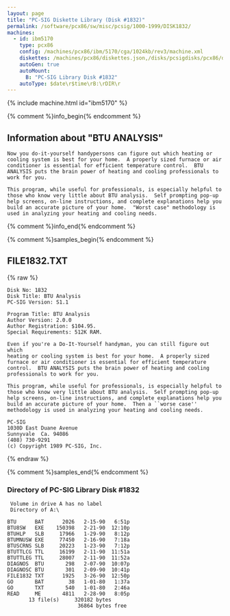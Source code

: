 ```yaml
---
layout: page
title: "PC-SIG Diskette Library (Disk #1832)"
permalink: /software/pcx86/sw/misc/pcsig/1000-1999/DISK1832/
machines:
  - id: ibm5170
    type: pcx86
    config: /machines/pcx86/ibm/5170/cga/1024kb/rev3/machine.xml
    diskettes: /machines/pcx86/diskettes.json,/disks/pcsigdisks/pcx86/diskettes.json
    autoGen: true
    autoMount:
      B: "PC-SIG Library Disk #1832"
    autoType: $date\r$time\rB:\rDIR\r
---
```


{% include machine.html id="ibm5170" %}

{% comment %}info_begin{% endcomment %}

## Information about "BTU ANALYSIS"

    Now you do-it-yourself handypersons can figure out which heating or
    cooling system is best for your home.  A properly sized furnace or air
    conditioner is essential for efficient temperature control.  BTU
    ANALYSIS puts the brain power of heating and cooling professionals to
    work for you.
    
    This program, while useful for professionals, is especially helpful to
    those who know very little about BTU analysis.  Self prompting pop-up
    help screens, on-line instructions, and complete explanations help you
    build an accurate picture of your home.  "Worst case" methodology is
    used in analyzing your heating and cooling needs.
{% comment %}info_end{% endcomment %}

{% comment %}samples_begin{% endcomment %}

## FILE1832.TXT

{% raw %}
```
Disk No: 1832                                                           
Disk Title: BTU Analysis                                                
PC-SIG Version: S1.1                                                    
                                                                        
Program Title: BTU Analysis                                             
Author Version: 2.0.0                                                   
Author Registration: $104.95.                                           
Special Requirements: 512K RAM.                                         
                                                                        
Even if you're a Do-It-Yourself handyman, you can still figure out which
heating or cooling system is best for your home.  A properly sized      
furnace or air conditioner is essential for efficient temperature       
control.  BTU ANALYSIS puts the brain power of heating and cooling      
professionals to work for you.                                          
                                                                        
This program, while useful for professionals, is especially helpful to  
those who know very little about BTU analysis.  Self prompting pop-up   
help screens, on-line instructions, and complete explanations help you  
build an accurate picture of your home.  Then a ``worse case''          
methodology is used in analyzing your heating and cooling needs.        
                                                                        
PC-SIG                                                                  
1030D East Duane Avenue                                                 
Sunnyvale  Ca. 94086                                                    
(408) 730-9291                                                          
(c) Copyright 1989 PC-SIG, Inc.                                         
```
{% endraw %}

{% comment %}samples_end{% endcomment %}

### Directory of PC-SIG Library Disk #1832

     Volume in drive A has no label
     Directory of A:\

    BTU      BAT      2026   2-15-90   6:51p
    BTU8SW   EXE    150398   2-21-90  12:10p
    BTUHLP   SLB     17966   1-29-90   8:12p
    BTUMNUSW EXE     77450   2-16-90   7:18a
    BTUSCRNS SLB     20223   1-23-90   7:12p
    BTUTTLCG TTL     16199   2-11-90  11:51a
    BTUTTLEG TTL     28007   2-11-90  11:52a
    DIAGNOS  BTU       298   2-07-90  10:07p
    DIAGNOSC BTU       301   2-09-90  10:41p
    FILE1832 TXT      1925   3-26-90  12:50p
    GO       BAT        38   1-01-80   1:37a
    GO       TXT       540   1-01-80   2:46a
    READ     ME       4811   2-28-90   8:05p
           13 file(s)     320182 bytes
                           36864 bytes free
